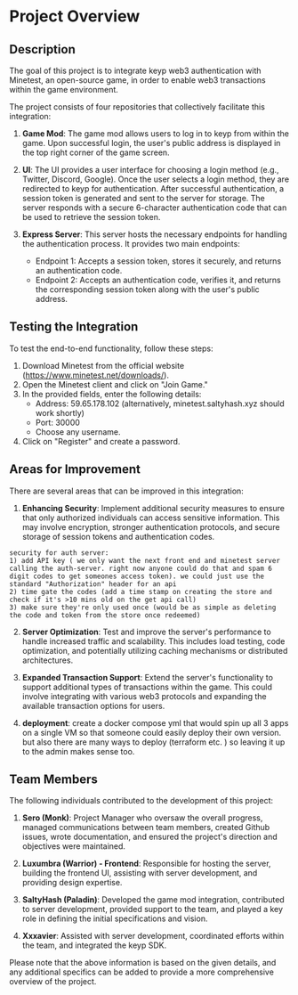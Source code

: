 # Project Overview

## Description

The goal of this project is to integrate keyp web3 authentication with Minetest, an open-source game, in order to enable web3 transactions within the game environment.

The project consists of four repositories that collectively facilitate this integration:

1. **Game Mod**: The game mod allows users to log in to keyp from within the game. Upon successful login, the user's public address is displayed in the top right corner of the game screen.

2. **UI**: The UI provides a user interface for choosing a login method (e.g., Twitter, Discord, Google). Once the user selects a login method, they are redirected to keyp for authentication. After successful authentication, a session token is generated and sent to the server for storage. The server responds with a secure 6-character authentication code that can be used to retrieve the session token.

3. **Express Server**: This server hosts the necessary endpoints for handling the authentication process. It provides two main endpoints:
   - Endpoint 1: Accepts a session token, stores it securely, and returns an authentication code.
   - Endpoint 2: Accepts an authentication code, verifies it, and returns the corresponding session token along with the user's public address.

## Testing the Integration

To test the end-to-end functionality, follow these steps:

1. Download Minetest from the official website (https://www.minetest.net/downloads/).
2. Open the Minetest client and click on "Join Game."
3. In the provided fields, enter the following details:
   - Address: 59.65.178.102 (alternatively, minetest.saltyhash.xyz should work shortly)
   - Port: 30000
   - Choose any username.
4. Click on "Register" and create a password.

## Areas for Improvement

There are several areas that can be improved in this integration:

1. **Enhancing Security**: Implement additional security measures to ensure that only authorized individuals can access sensitive information. This may involve encryption, stronger authentication protocols, and secure storage of session tokens and authentication codes.

```
security for auth server:
1) add API key ( we only want the next front end and minetest server calling the auth-server. right now anyone could do that and spam 6 digit codes to get someones access token). we could just use the standard "Authorization" header for an api
2) time gate the codes (add a time stamp on creating the store and check if it's >10 mins old on the get api call)
3) make sure they're only used once (would be as simple as deleting the code and token from the store once redeemed)

```

2. **Server Optimization**: Test and improve the server's performance to handle increased traffic and scalability. This includes load testing, code optimization, and potentially utilizing caching mechanisms or distributed architectures.

3. **Expanded Transaction Support**: Extend the server's functionality to support additional types of transactions within the game. This could involve integrating with various web3 protocols and expanding the available transaction options for users.

4. **deployment**: create a docker compose yml that would spin up all 3 apps on a single VM so that someone could easily deploy their own version. but also there are many ways to deploy (terraform etc. ) so leaving it up to the admin makes sense too.

## Team Members

The following individuals contributed to the development of this project:

1. **Sero (Monk)**: Project Manager who oversaw the overall progress, managed communications between team members, created Github issues, wrote documentation, and ensured the project's direction and objectives were maintained.

2. **Luxumbra (Warrior) - Frontend**: Responsible for hosting the server, building the frontend UI, assisting with server development, and providing design expertise.

3. **SaltyHash (Paladin)**: Developed the game mod integration, contributed to server development, provided support to the team, and played a key role in defining the initial specifications and vision.

4. **Xxxavier**: Assisted with server development, coordinated efforts within the team, and integrated the keyp SDK.

Please note that the above information is based on the given details, and any additional specifics can be added to provide a more comprehensive overview of the project.
